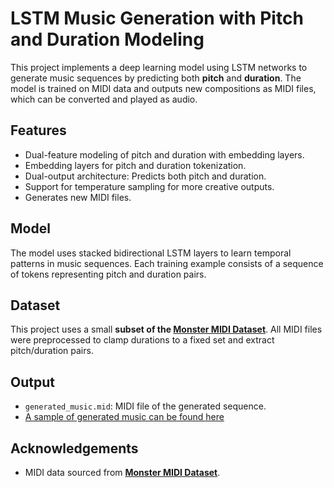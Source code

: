 # LSTM Music Generation with Pitch and Duration Modeling

This project implements a deep learning model using LSTM networks to generate music sequences by predicting both **pitch** and **duration**. The model is trained on MIDI data and outputs new compositions as MIDI files, which can be converted and played as audio.

## Features

- Dual-feature modeling of pitch and duration with embedding layers.
- Embedding layers for pitch and duration tokenization.
- Dual-output architecture: Predicts both pitch and duration.
- Support for temperature sampling for more creative outputs.
- Generates new MIDI files.

## Model

The model uses stacked bidirectional LSTM layers to learn temporal patterns in music sequences. Each training example consists of a sequence of tokens representing pitch and duration pairs.

## Dataset

This project uses a small **subset of the [Monster MIDI Dataset](https://huggingface.co/datasets/projectlosangeles/Monster-MIDI-Dataset)**. All MIDI files were preprocessed to clamp durations to a fixed set and extract pitch/duration pairs.

## Output

- `generated_music.mid`: MIDI file of the generated sequence.
- [A sample of generated music can be found here](./sample/sample_1.mp3)

## Acknowledgements

- MIDI data sourced from **[Monster MIDI Dataset](https://huggingface.co/datasets/projectlosangeles/Monster-MIDI-Dataset)**.
